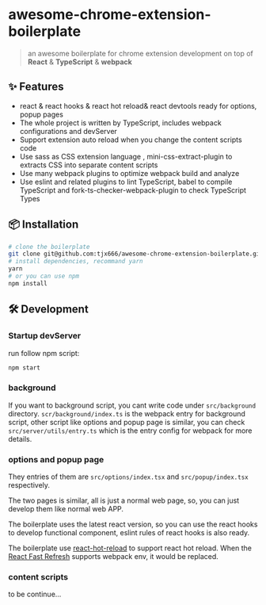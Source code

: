 # awesome-chrome-extension-boilerplate

> an awesome boilerplate for chrome extension development on top of **React** & **TypeScript** & **webpack**

## :sparkles: Features

- react & react hooks & react hot reload& react devtools ready for options, popup pages
- The whole project is written by TypeScript, includes webpack configurations and devServer
- Support extension auto reload when you change the content scripts code
- Use sass as CSS extension language , mini-css-extract-plugin to extracts CSS into separate content scripts
- Use many webpack plugins to optimize webpack build and analyze
- Use eslint and related plugins to lint TypeScript, babel to compile TypeScript and fork-ts-checker-webpack-plugin to check TypeScript Types

## :package: Installation

```bash
# clone the boilerplate
git clone git@github.com:tjx666/awesome-chrome-extension-boilerplate.git your-extension-name
# install dependencies, recommand yarn
yarn
# or you can use npm
npm install
```

## :hammer_and_wrench: Development

### Startup devServer

run follow npm script:

```bash
npm start
```

### background

If you want to background script, you cant write code under `src/background` directory. `scr/background/index.ts` is the webpack entry for background script, other script like options and popup page is similar, you can check `src/server/utils/entry.ts` which is the entry config for webpack for more details.

### options and popup page

They entries of them are `src/options/index.tsx` and `src/popup/index.tsx` respectively.

The two pages is similar, all is just a normal web page, so, you can just develop them like normal web APP.

The boilerplate uses the latest react version, so you can use the react hooks to develop functional component, eslint rules of react hooks is also ready.

The boilerplate use [react-hot-reload](https://github.com/gaearon/react-hot-loader) to support react hot reload. When the [React Fast Refresh](https://github.com/facebook/react/issues/16604) supports webpack env, it would be replaced.

### content scripts

to be continue...
